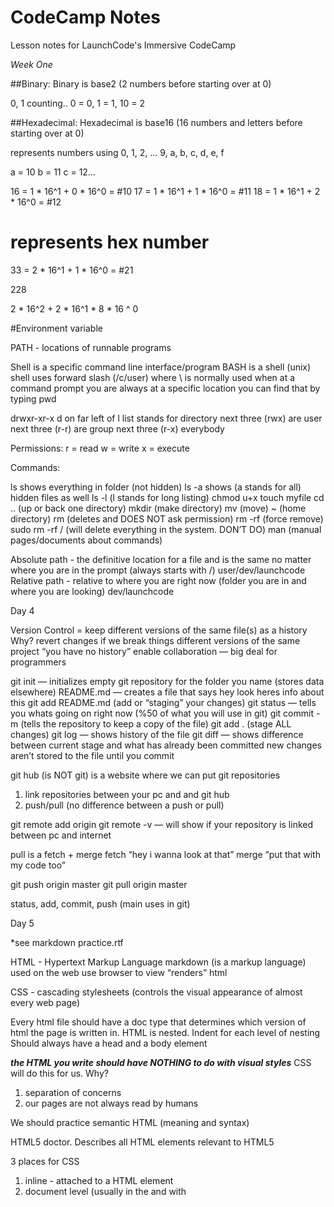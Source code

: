 # CodeCamp Notes

Lesson notes for LaunchCode's Immersive CodeCamp

*Week One*

##Binary:
Binary is base2 (2 numbers before starting over at 0)

0, 1
counting..
0 = 0, 1 = 1, 10 = 2

##Hexadecimal:
Hexadecimal is base16 (16 numbers and letters before starting over at 0)

represents numbers using
0, 1, 2, … 9, a, b, c, d, e, f

a = 10
b = 11
c = 12…

16 = 1 * 16^1 + 0 * 16^0 = #10
17 = 1 * 16^1 + 1 * 16^0 = #11
18 = 1 * 16^1 + 2 * 16^0 = #12

# represents hex number

33 = 2 * 16^1 + 1 * 16^0 = #21

228

2 * 16^2 + 2 * 16^1 * 8 * 16 ^ 0


#Environment variable

PATH - locations of runnable programs

Shell is a specific command line interface/program
BASH is a shell (unix)
shell uses forward slash (/c/user) where \ is normally used
when at a command prompt you are always at a specific location
you can find that by typing pwd

drwxr-xr-x
d on far left of l list stands for directory
next three (rwx) are user
next three (r-r) are group
next three (r-x) everybody

Permissions:
r = read
w = write
x = execute

Commands:

ls shows everything in folder (not hidden)
ls -a shows (a stands for all) hidden files as well
ls -l (l stands for long listing)
chmod u+x
touch myfile
cd .. (up or back one directory)
mkdir (make directory)
mv (move)
~ (home directory)
rm (deletes and DOES NOT ask permission)
rm -rf (force remove)
sudo rm -rf / (will delete everything in the system. DON’T DO)
man (manual pages/documents about commands)

Absolute path - the definitive location for a file and is the same no  matter where you are
			  in the prompt (always starts with /) user/dev/launchcode
Relative path -  relative to where you are right now
			  (folder you are in and where you are looking) dev/launchcode

Day 4

Version Control = keep different versions of the same file(s) as a history
Why?
revert changes if we break things
different versions of the same project
“you have no history”
enable collaboration — big deal for programmers

git init — initializes empty git repository for the folder you name (stores data elsewhere)
README.md — creates a file that says hey look heres info about this
git add README.md (add or “staging” your changes)
git status — tells you whats going on right now (%50 of what you will use in git)
git commit -m (tells the repository to keep a copy of the file)
git add . (stage ALL changes)
git log — shows history of the file
git diff — shows difference between current stage and what has already been committed
new changes aren’t stored to the file until you commit

git hub (is NOT git) is a website where we can put git repositories
1. link repositories between your pc and and git hub
2. push/pull (no difference between a push or pull)

git remote add origin <location>
git remote -v — will show if your repository is linked between pc and internet

pull is a fetch + merge
fetch “hey i wanna look at that” merge “put that with my code too”

git push origin master
git pull origin master

status, add, commit, push (main uses in git)

Day 5

*see markdown practice.rtf

HTML - Hypertext Markup Language
markdown (is a markup language) used on the web
use browser to view “renders” html

CSS - cascading stylesheets (controls the visual appearance of almost every web page)

Every html file should have a doc type that determines which version of html the page is
written in.
HTML is nested.
Indent for each level of nesting
Should always have a head and a body element

***the HTML you write should have NOTHING to do with visual styles***
CSS will do this for us.
Why?
1. separation of concerns
2. our pages are not always read by humans

We should practice semantic HTML (meaning and syntax)

HTML5 doctor. Describes all HTML elements relevant to HTML5

3 places for CSS
1. inline - attached to a HTML element
2. document level (usually in the <head> and with <style> tags)
3. Separate file (stylesheet) .css

these rules cascade that’s why it’s called cascade

Selectors:
element selector  = h1{
ID selector = #heading{ (more specific)
class selector = .blue{ (on a heading, paragraph, link, anything you want to change)

*Week Two*

##Algorithm
is a self-contained step-by-step set of operations to be performed (to solve a problem, carry out operation)

##Syntax 
defined by formal rules, does not specify meaning
Semantics does

## Value Error
when a function is expecting a certain type of parameter and you send it another type instead.


## Name Error
almost always means using a variable before it has been assigned a value (uisng an identifier that hasn't been created yet).

Example: print(my_value)

## Parse Error
is a type of syntax error. Usually means you left out punctuation, paren, etc.

Example: print("hello)

## Type Error
happens when you try to combine items that are incompatible (attempting to carry out an operation with incompatible type(s)).

## Syntax Error
there is a line of code that python doesn't know what to do with (missing colon, indent, etc.).

## Semantic Error
doesn't give you the outcome you want (logic error).

## Attribute Error
caused by using an object attribute that is not defined.

## Indentation Error
Not following Python's whitespace rules.

How to avoid bugs:
Work in small units*
using good names for things (semantics)*

% gives the remainder after divisions
3%2 is 1
5%2 is 1
8%5 is 3
52%13 is 0

Expressions are values with operators (something that evaluates to a value)
 5%2
 str expression - "Hello", "hello" + "world"
 Variable - a "box" that can hold a value (or expression) (str, float, formula)
  my_var = 42
= is an assignment operator (NOT equal but assigns the value to the variable)

SUBMIT HOMEWORK:
run report from unit-1-assignment-sleepytodd1
./generate-report.sh (generates report)
git status
git commit -m "comment"
git push origin master
your repository link plus /report.html (grade report)
(stage, commit, push. every single time.)

##Loop Components
1.The task that should be repeated
2.The data set that should be used with the task

##Lists
[value1, value2, value3,...]
value is a data, a string, etc.

a list is a single value but with multiple values inside of it.
most programming languages won't let you mix str with int, but python does.

how to check if it's a List:
value = [1, 2, 3, 4]
print(type(value))

##For Loops
A for loop allows us to repeat a section of code a specific number of times by using a list.
the list is the loop body (defines the loop)*
the loop ends when you stop indenting following lines
the loop also ends when the list has been exhausted

##Range function
print(range(5))

output:[0, 1, 2, 3, 4]
starts counting at 0

to create more custom/complicated lists, use:
range(start, stop, step)
start - the first number in the list
stop - the last number in the list + 1
step - how you count to that number

count to 100
range(1, 101, 1)

count to 100 evenly
range(0, 101, 2)

countdown*
range(100, -1, -2)

##Turtles
Turtle is a module that will let us build simple images using loops.

import turtle <<< tells python we are using turtle graphics
zach = turtle.Turtle() <<< Names and creates turtle
zach.forward(50) <<< distance and direction

using a variable

side_length = 50
zach.forward(side_length)
zach.left(90)
zach.forward(side_length)
zach.left(90)
zach.forward(side_length)
zach.left(90)
zach.forward(side_length)

DRY* Don't Repeat Yourself
there's a cleaner way to write this with less chance for error

import turtle
zach = turtle.Turtle()

side_length = input("How long should the square's sides be?")

for side in range(4):
    zach.forward(side_length)
    zach.left(90)

to find what shape you're making divide number of sides by 360 degrees***

##Brief introduction of functions
print, input, range are a few
print("hello world")
name = input("What's your name")
some_numbers = range(1,15, 2)

In these examples the parameters are:
"hello world"
"what's your name?"
(1, 15, 2)

what you get in exchange for these functions you get a value called a RETURN VALUE

we can write our own functions!
def *must start the line* followed by your function name which defines the entry point for the function
following line must be indented because it belongs to that function

ex:
def hello_world():
    return "Hello world"
message = hello_world()
print(message)

output is hello world; the empty parens mean no parameter

ex:
def hello_world(name):
    return "Hello " + name

message = hello_world("Sally")
print(message)

##Modules
ex: turtle
It's a collection of python code that is bundled up for others to use, but which is not part of the core python programming language.
To use modules, we must install and then import them.

There are only 3 modules available: turtle, math, random.

installing a module requires a program like pip or conda.
$ conda install pytest
$ pip install pytest-html

pip - installs packages from the Python Package Index, viewable at pypi.org
conda - installs packages from the Anaconda repository

import to use modules, always put them at the top.
the identifier (turtle) is now available for us to use within our file.

import random
random.random() - returns a random float between 0 and 1
random.randomrange(n, m) - returns a random integer between n and m-1

**random is pseudo-random which is not actually random, but random based off of a previous number**

generate a random float between 1 and 5
num = random.random()
num = num*4 [that gives you a random number between 0 and 4]
num = num+1 [shifts number over 1 making it now between 1 and 4]
+ is a shift and * is a stretch in this scenario

##Running python in terminal
type python press return
>>> means that you are no longer in a normal terminal shell

###Turtle in class Studio
import turtle
import random
#create two Turtles
zach = turtle.Turtle()
jesse = turtle.Turtle()
zach.color("blue")
jesse.color("orange")
zach.shape("turtle")
jesse.shape("circle")
*forward(units)
left(angle)
one random step - turn random, go forward random*
#loop, taking random steps each time
for steps in range(5):
*(0, 360) int
pick number between 1 and 50*
#get random angle
    zach_angle = random.randrange(0, 360)
    jesse_angle = random.randrange(0, 360)

#get random distance#move by those amounts
    zach_dist = random.randrange(1, 50)
    jesse_dist = random.randrange(1, 50)
#move by those distances
    zach_forward(zach_dist)
    zach_left(zach_angle)
    jesse_forward(jesse_dist)
    jesse_forward(jesse_angle)

##function
 is a named sequence of statements that carry out a specific task.
 (nice packaging of an Algorithm)

 calling a function means running the function in a code with return values

 Visualizing a function:
 parameter(s) >> function >> return value (no matter how many parameters you only get one return)

 creating a function for something allows you to reuse that code anywhere in the program
 if you don't store a return variable/value it goes away

 *Activity*

 Function composition is putting a function in a function
 ex: age = int(input("What's your age?"))

if you put code after a return statement it doesn't execute
or the function "exits" when a return statement runs

*Some More Questions

1. Does a function have to have parameters - no, a function may have zero or more parameters, as decided by the programmer.
2. What happens if we call a function without providing a value for one of more input parameters? We get a type error
3. Does a function have to have a return value? no
4. What happens if we have a function that doesn't have a return value, but we try to store a result in a variable? the value that is implicitly returned and stored is the **special value**

the default return of a funtion without a result is none

##Scope
all variables and parameters within a program have a scope. Their scope determines how they may be accessed and used.

ex:
def add_two(num):
 	num = num+2
    return num + 2 (using this elminates the need for the temporary num variable)
add_two(2)
print(num)

input parameter or variable only exist within the function

##Local scope
variables and parameters within a function have local scope. They may only be accessed within the function in which they are defined. We call these variables local variables.

##Global scope
variables and parameters that are not defined within a function have global scope. They may be accessed from anywhere within the given file or program.

num = 2 << Global
def print_num(): << local
	print(num)

print_num()

functions can see things outside of themselves but can't pull from other functions

##Shadowing

num = 2

def print_num(num):
	print(num)

print_num(3)

*this situation has two variables with the same name. in this case, the new variable inside the box (local) ignores (or shadows) the global variable. You also can't change the global variable inside of a local function.*

*To find the absolute value of a number use 
print(abs(put number here))

*math module has a pow function
print(math.pow(number, power))

*max returns the max number sent to it
works with lists and can take any number of args separated by ,
print(max(7, 11))  prints 11

##Accumulator Pattern
def square(x):
    runningtotal = 0
    for counter in range(x):
        runningtotal = runningtotal + x

    return runningtotal

toSquare = 10
squareResult = square(toSquare)
print("The result of", toSquare, "squared is", squareResult)

def sum_to(n):
    the_sum = 0
    for a_number in range(1, n+1):
        the_sum = the_sum + a_number

    return the_sum
-----------

def removeVowels(s):
    vowels = "aeiouAEIOU"
    sWithoutVowels = ""
    for eachChar in s:
        if eachChar not in vowels:
            sWithoutVowels = sWithoutVowels + eachChar
    return sWithoutVowels

print(removeVowels("compsci"))
print(removeVowels("aAbEefIijOopUus"))

This process of breaking a problem into smaller subproblems is called functional decomposition.

non fruiful function (or procedure) doesn't return a value 
------------

##Making decisions
*Branching*

code block << true << condition >> false >> code block #2

programs make decisions in the form of true or false (Boolean) *another type* (other types: str, int, float, list)
-must be capitalized
-are not strings; True is different from "True"
-are the result of certain arithmetic comparison expressions

    print(type(True))

    Output: <class 'bool'>

Comparisons: > < >= <= == != 
comparisons turn into a true or false

##Boolean Algebra

Ex: It is Friday and we are in class (and says both are true)
Ex: I am either asleep or awayke (or says one or the other is true)

##Boolean order of OPERATIONS

**
* / // %
+ -
comparisons


##Conditional Syntax (Branching in action)
starts with if condition:
    the next line (code block 1) is indented
ends with else:
    second block of code is also indented

Ex:
if expression_or_variable:
    code
else:
    code 2

% 2 == 0 (shows number is even) same as saying n % 2 == 0
% 2 == 1 (shows number is odd) same as saying n % 2 == 1
% 3 == 0 (shows number is multiple of 3, can be done with any number)

Else conditional is optional

##Nesting Conditionals
if n < 0 :
    print("n is negative")
else: 
    if n > 0:
        print("n is positive")
    else:
        print("n is is 0")

##The elif Clause
we can have multiple branches -- that is, multiple tests -- within the same conditional using elif

if n < 0:
    print("n is negative")
elif n > 0:
    print("n is positive")
else:
    print("n is 0")

*Conditionals only print the first statement it comes across that is True (even if several statements are True)!!*

##radius of circle example:

import math <<< (module example)

def calculate_area_of_circle(radius): <<< (function example, functionn should contain the algorithm)
    area = math.pi(since we imported math) * radius**2
    return area

radius = float(input("What is the radius of your circle?")) <<< test code


if radius >= 0:
    area = calculate_area_of_circle
    print("The area of a circle of radius", radius, "is", area)
esle:
    print("You gave a negative radius. That doesn't work, try again.")

##Simple spell-checker example:
#given a word, determine if it is spelled correctly
def is_spelled_correctly(word): <<< the name of the function tells you this will be a boolean return
    dictionary = ["launchcode", "coding", "blue", "rocket"]
    #return a boolean
    for term in dictionary:
        if word == term:
            return True
    
    return False
print(is_spelled_correctly("red"))

-----------
Week 3

##While Loop
 "indefinite"

while condition:

 code block

 boolean expression
 -comparison
 -boolean function
 -variable or value

 loop as long as condition is true
 danger in the fact that it might never be false
 if the condition is false we will have an infinite loop

ex of infinite loop:
while(True):
    print(i)
    i += 

where infinite loops might be useful:
-games (often infinite)
-web server

while(true):
    # respond to requests

How to ask quesions:
-clearly state what my problem is (where you're confused)
-clearly state what you do understand
-clearly state what you have tried (what did you try and why didn't it work)
-where have you looked for information?

data types - int, str, bool, lists, float

##Primitive Data Types
can it be broken down into something smaller? 
primitive can't be broken down - int, float, bool
not collections

##Composite or Non-primitive
can be broken down - lists and strings (dog "d" "o" "g", [0,1,2,3] 0 1 2 3)
collections

#Characters
we'll refer to a string of length 1 as a character
many programming languages have their own character data type, but Python does not

#Empty collections
we can have collection without anything in the collection [] ''

#Ordered collecions
lists and strings are ordered collections and have a specific order.
we refer to the place of an individual item in that order as it's *index*.
we may acces the individual components using the index of that item.

#Bracket notation
allows us to get an individual item out of a list or string
for a list my_list we can get the item with index i using: my_list[i]

***ex:
message = 'Hello'
print(message[1])

output: e (because e is the letter at index 1)***

*strings behave like lists of characters*

***
alphabet = 'abcdefghijklmnopqrstuvwxyz'

for i in range(len(alphabet)): # range(26) -> [0, 1, 2, 3... 25]  DONT DO THIS (maybe sometimes you can, reversing a string, printing every other character from a string)
    print(alphabet[i]) 

for letter in alphabet: DO THIS / MUCH BETTER TO READ AND IS SIMPLER
    print(letter)
***

user_string = input("Enter a string: ")
new_str = ''

for letter in user_string:
    if letter != 'a':
        new_str = new_str + letter
print(new_str)

True of "strings as lists":

ordered collection
indexes/bracket notation
loops over string

Not true of "strings as lists"
name = "chris"
name[0] = 9
[0, 'a', True] (lists can be mixed types and strings can not!)

##Good Problem Solving tips:
- pay attention to implicit information
- writing things down
- asked questions
- thinking through different possibilities

Problem solving is
intuitive
creative
practiceable
synthetic
hard
rewarding
a process

Problem solving is NOT
formulaic
repetitive
easy

#Principles
DONT panic
restate the problem (in your head, in writing, to a classmate)
outline the problem (write down what you know, subdivide into steps)
reduce the problem (think about a simpler version of the problem)
look for similarities (have you solved something similar before, how are they sim/diff?)
DONT panic

##Slice operator
my_str[2] pulls character at index 2
my_str[2:] pulls characters from index 2 until the end
my_str[:] returns everything
my_str[:5] returns index 0 to index 4

##Immutability
strings are immutable which means you can't change a specific character of a string


##Find
my_str.find('n') <<< this will search a word for this char and return the index value it's located at

s = "ball" <<< why does this code print out of order? see line 4
r = ""
for item in s:
    r = item.upper() + r <<< having the r after prints the order in reverse. putting the r in front prints normally
print(r)

##List values
a list may contain any value. Really. ANY value.
this means we can do things like:

    mixed_list = [1, 2 [3, 4]]

Here, [3,4] is referred to as a sublist

sublists are a single value inside of the lists

[a, b, b] len =3
[a, b, [c, d]] len = 3

#Concatenation
like strings, we can use + to concatenate lists
combined = [a,b,c] + [1, 2]
           [a, b, c, 1, 2]

*in Python, every value is an object*
 for every unique string there will only be one copy of that string, any variables assigned the same name of that original will just be a reference to the original; a new copy isn't created.

list1 = [1,2,3]
list2 = list1 * 3 or list1 + list1 + list1
list2 = [1,2,3,1,2,3,1,2,3]

+ always generates a new list

a = [1,2,3]
b = a
b[0] = 4
a = [4,2,3]

## Things David taught me
type idle into terminal to use python shell
instead of typing "This " + str() "is a thing" + ... use {} and .format to insert like so..
"This {} is a thing".format(data) << automatically inserts things
keyboard shortcuts: command a highlights everything, fn f5 runs code

##Chapter 10
len used with list shows you list lenght, but sublists count as one item no matter how many items they hold
id returns the id of that str
you can * lists and strings
list = [1,2,3]
print(list*3) = [1,2,3,1,2,3,1,2,3]

*lists ARE mutable unilike strings

fruit = ["banana", "apple", "cherry"]
print(fruit)

fruit[0] = "pear"
fruit[-1] = "orange"
print(fruit)

OUTPUT
['banana', 'apple', 'cherry']
['pear', 'apple', 'orange']

*you can slice lists
a_list = ['a', 'b', 'c', 'd', 'e', 'f']
print(a_list[1:3])
print(a_list[:4])
print(a_list[3:])
print(a_list[:])

An assignment to an element of a list is called item
assignment. Item assignment does not work for strings. Recall that strings are immutable.
 
* you can you del (delete) to remove items at any index.

Things we can do with lists
-sort()
-access members by index using[] ***
-get length using len() ***
-append() *** 
-insert()
-pop
-concatenate + ***
-assign a value to a given index: my_list[3]='a' ***
-slice - my_list[start:end] ***
-clone - my_list[:]  ***

concatenation always creates new lists

my_list = [1,2,3,4,5,6]
firsthalf = my_list[:3]
secondhalf = my_list[4:]
glue = firsthalf + secondhalf
glue = [1,2,3,4,5,6] <<< has the same as my_list but is not the same list


slicing is a piece of a list
cloning is almost a duplicate of the list (not the same list)

str.insert(2, 'z') = inserts 'z' to index 2 and pushes the other chars back a space
        [1,2,3] becomes [1,2, z, 3]

alist[1:2] = [2] keeps it a list
alist[2] = 2 shows what item was at index 2 and doesn't keep as a list

a 'reference' is a pointer[literally a memory address like a street address] to an object in memory.

## Passed by refernce
when we call a function and pass it a reference variable(e.g. something that holds a list) the function
can CHANGE that object. Passing by reference. changes to parameters of a function are returned outside as well.

## Passed by value
when we call a function and pass it a primitive value(can't be broken down) that value is copied in. Passing by value
value is copied into the function and changes are not seen outside the function.

**Primitives** passed by value
ints, floats, true, false

**Non-primitives** always passed by reference
objects (like turtles), str/collections/lists

## Pure function
does NOT alter the parameters that it's given. Usually return a new list, object, etc.

## Mutator
a function that does alter (reference) parameters. 

name = "Todd"
name_char = list(name)
print(name_char)
['T','o','d','d']
friends = 'jesse','zach'

#Split
can turn a string into a list with split
friends_list = friends.split(',') <<< splits list at every occurence of a comma. this is a delimiter

*split converts to list as well as breaking it up.

#Join
friends_str = '&'.join(friends_list)


def double_ints(some_ints):
    for idx in range(len(some_ints)):
    some_ints[idx] = some_ints[idx] * 2

def double_ints_pure(some_ints):
    new_ints = some_ints[:]
    for idx in range(len(new_list)):
        new_list[idx] = some_ints*2
    return new_list

def evens(some_ints):
    new_list = []
    for num in some_ints:
        if num % 2 == 0:
            new_list.append(num)
    return new_list

## List comprehensions:
[expression for item in list, if condition]
some_ints = [1,2,3,4,5,6]
ex:


## Filtering = condition
[num for num in some_ints if num % 2 == 0] like doing a for loop and an if statement in one line *doesn't need if condition
[2,4,6]
##Updating = expression
[num*2 for num in some_ints]
[2,4,6,8,10,12]
my_list = [1,2,3,4]
double = [0 for item in my_list] << [0,0,0,0,]

cloning a list with list comprehension
new list = [num for num in my_list]<<<< makes a copy of my_list
[animal for animal in animals]

## Tuple
is an immutable ordered collection ( like a list which is ordered, like a str because immutable)

my_tuple = (1,2,3)
my_tuple[0] can access index
my_tuple[1:] can slice like list
my_tuple[0] = 'dog' gives an error because it's immutable

tuple can return two things

##Yahtzee studio
sales = [[5,2],[7,9]]
these can be accessed by using ** sales[1][0] which would gives us number seven from itme two in the list
first number picks from which top list item and index two looks into the sublist.

#how many weeks are there
#loop over the input(list of lists) daily sales

def average_sales(daily_sales):
    
    #create a list to store averages in
    averages = []
    
    for week in daily_sales:
        #compute average of values within week
        sum = 0
        for day_sales in week:
            sum += day_sales
        
        week_average = sum/len
        
        
        #put the average in ...
        averages.append(week_average)
    
    #return list of averages
    return averages

print(average_sales(sales))

# Crypto is similar to rot 13
caesar
viginere  encryption 
          algorithm
          encrypt
          decrypt
str(message) returns result of rotating each alphabetic character of a str 13 places to the right
rotate = stepping x many characters to the right
d = q
dog = qbt << encrypted string

loop through the message (for)
for each character, rotate it (function)
create our own list with each letter or a str with every letter next to each other "abcdefg..."
alphabet = "abcdef.."
alphabet.find('a') << returns index of that string
add 13
alphabet[13] 
or...
set the first alhapbet character to be the place 13 is n so "nopqrstuvwxyzabcdef.."
modulo sends you back to the beginning :)
13 + next number % 26 << anything that wraps around is always a modulo problem
to decrypt go the same amount forward because 13 is half of 26.

leave spaces and . alone by using isalpha()
preserve capitalization

viginere we need a message and a keyword (and keyword will just be a word)

message: the crow flies at midnight
key:     boom

compare t to b and rotate
compare h to o and rotate
compare e to o and rotate
compare m to c and rotate << skip the space (is this an alphabetic character)

repeat the keyword in comparison with the message

## Dictionaries
Mutable, unordered collections of key/value pairs
*sometimes called asscociative collections
create with {} 

zip_codes = {'Gravois Park': 63118, 'Benton Park': 63118, 'Saint Louis Hills': 63109}

key is unique, value is not unique
key must be an immutable type (str, tuple)

using tuples...
tuples_in_dict = {(1,1): 'some value'}
print(tuples_in_dict) <<< {(1,1): 'some value'}

my_dict = {'first': 'Volkswagen', 'second': 'Jack', 0: 'LaunchCode'}

values can be LITERALLY anything (str, tuples, turtles, lists... )

zip_codes.get('marine villa', 0) <<< if there isn't a 'marine villa' it will return the default value

## Important for writing pure functions

"The pure version of doubleStuff above made use of an important pattern for your toolbox. Whenever you need to write a function that creates and returns a list, the pattern is usually:

initialize a result variable to be an empty list
loop
   create a new element
   append it to result
return the result

Let us show another use of this pattern. Assume you already have a function is_prime(x) that can test if x is prime. Now, write a function to return a list of all prime numbers less than n:

def primes_upto(n):
    """ Return a list of all prime numbers less than n. """
    result = []
    for i in range(2, n): <<< range starting at 2 (because one isn't prime) to n(whatever number being checked)
        if is_prime(i):
            result.append(i)
    return result"

# Get init code simplified
myname = "Edgar Allan Poe"
namelist = myname.split()
init = ""
for aname in namelist:
    init = init + aname[0]
print(init)

## GPA studio

#create a list to hold the grades
grades []
#prompt and collect grades, use while loop
while continue_entry:

    #prompt for score and credits
    score = float(input("You're grade(0.0-4.0): "))
    num_credits -int(input("Credits: "))

    #put each grade in a dictionary
    grade = {'score':score, 'credits': num_credits}
    grades.append(grade)
    #prompt to ask if they want to continue

    #calculate gpa
for a_grade in grades:
    quality_score += a_grade['credits'] * a_grade['score']
    total_credits += a_grade['credits']

gpa = quality_score / 
    #print the gpa

##Chapter 13

Problems with dictionaries
- nothing to enforce use of correct keys
- no way for us to 'bind' behavior to data they should be used for

class:
class student:
    def __init__(self, first_name, last_name,
    student_id):
    self.first_name = first_name
    self.last_name = last_name
    self.student_id = student_id

*if you use init you have to use self

chris = student('Chris', 'Bay', 123456)

print(chris.first_name)
print(chris.last_name)
print(chris.student_id)

* class is a template for creating objects. 1 template, many things
  these classes have both data (their own variables) and behaviors(their own functions)

__init__ is our class' initializer or constructor

classes have attributes:
- variables (member variables that belong to specific types of objects)
- functions (member function or methods)
to use attributes, we use dot-notation

#Encapsulation:
the technique of "bundling" related data (member variables, instance variables) and behaviors (member functions, methods)

def __str__(self): << lets us convert to str

----------------

class Course:

    def __init__(self, name, course_id, department, instructor, number_of_credits=3): << default values have to be at the end of the list like here with number_of_credits>>
        self.nam = name
        self.course_id = course_id
        self.department = department
        self.instructor = instructor
        self.number_of_credits = number_of_credits
        self.students = []

    def enroll_student(self, student):
        self.students.append(student) <<adds one student to the list
    
    def print_roster(self):
        for student in self.students:
            print(student)
            print('---------') << just something to print and separate things visually

    def __str__(self):
        obj_string = ''
        obj_string += (self.department + ' ' + self.course_id + ': ' + self.name + '\n')
        obj_string += ('Enrolled: ' + str(len(self.students)))

codecamp = Course('Immersive CodeCamp', 102, 'LC', 'Chris Bay')
todd = Student('Todd', 'Anderson', 4)

#inheritance
"class extension" an object oriented tool for sharing methods and properties among classes
inheritance is an 'is-a' relationship. (student is a person, instructor is a person. they inherit from person class)

